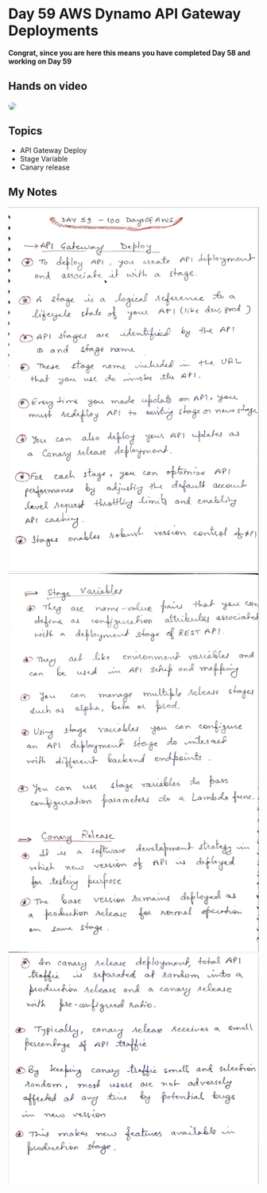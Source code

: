 # Day 59 AWS Dynamo API Gateway Deployments

**Congrat, since you are here this means you have completed Day 58 and working on Day 59**

## Hands on video
<a href="https://youtu.be/Lh-ewXm1UcQ">
<img src="https://i3.ytimg.com/vi/Lh-ewXm1UcQ/hqdefault.jpg" align="center" width="200" style="border-radius:40px" />
</a>

## Topics
  - API Gateway Deploy
  - Stage Variable
  - Canary release

## My Notes
  ![1](./images/64ceba8ccc61d979d524838a134a8f852547a3d3.jpeg)
  ![2](./images/2f576b5e922b099b2590fd71ab13e04ba8060881.jpeg)
  ![3](./images/ab0e9341d76c5d81e25d979c5bb80279c95881fd.jpeg)
